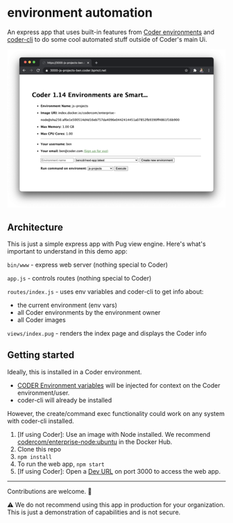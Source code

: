 # environment automation

An express app that uses built-in features from [Coder environments](https://coder.com/docs/environments) and [coder-cli](https://github.com/cdr/coder-cli) to do some cool automated stuff outside of Coder's main Ui.

![Web app screenshot](screenshot.png)

## Architecture

This is just a simple express app with Pug view engine. Here's what's important to understand in this demo app:

`bin/www` - express web server (nothing special to Coder)

`app.js` - controls routes (nothing special to Coder)

`routes/index.js` - uses env variables and coder-cli to get info about:
- the current environment (env vars)
- all Coder environments by the environment owner
- all Coder images

`views/index.pug` - renders the index page and displays the Coder info

## Getting started

Ideally, this is installed in a Coder environment.
- [CODER Environment variables](https://help.coder.com/hc/en-us/articles/360059484653-Working-with-CODER-Environment-Variables) will be injected for context on the Coder environment/user.
- coder-cli will already be installed

However, the create/command exec functionality could work on any system with coder-cli installed.

1. [If using Coder]: Use an image with Node installed. We recommend [codercom/enterprise-node:ubuntu](https://hub.docker.com/r/codercom/enterprise-node) in the Docker Hub.
2. Clone this repo
3. `npm install`
4. To run the web app, `npm start`
5. [If using Coder]: Open a [Dev URL](https://coder.com/docs/environments/devurls) on port 3000 to access the web app.

---

Contributions are welcome. 🙂 

⚠️ We do not recommend using this app in production for your organization. This is just a demonstration of capabilities and is not secure.